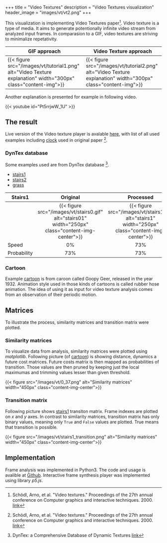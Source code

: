 +++
title = "Video Textures"
description = "Video Textures visualization"
header_image = "images/vt/vt2.png"
+++

<!--more-->

This visualization is implementing Video Textures paper[^1]. Video texture is a type of media. It aims to generate potentionally infinite video stream from analyzed input frames. In comparasion to a GIF, video textures are striving to minimalize repetativity.


|  GIF approach | Video Texture approach  |
|---|---|
| {{< figure src="/images/vt/tutorial1.png" alt="Video Texture explanation" width="300px" class="content-img">}} | {{< figure src="/images/vt/tutorial2.png" alt="Video Texture explanation" width="300px" class="content-img">}} |

Another explanation is presented for example in following video.

{{< youtube id="Pt5rrjwW_1U" >}}


## The result

Live version of the Video texture player is avalable [here](https://vt-player.netlify.app), with list of all used examples including [clock](https://vt-player.netlify.app/clock.html) used in original paper [^1].


### DynTex database

Some examples used are from DynTex database [^2].
- [stairs1](https://vt-player.netlify.app/stairs1.html)
- [stairs2](https://vt-player.netlify.app/stairs2.html)
- [grass](https://vt-player.netlify.app/grass.html)

|Stairs1|                                              Original                                              |                                             Processed                                             |
|-----------|:--------------------------------------------------------------------------------------------------:|:-------------------------------------------------------------------------------------------------:|
|             | {{< figure src="/images/vt/stairs0.gif" alt="stairs01" width="250px" class="content-img-center">}} | {{< figure src="/images/vt/stairs1.gif" alt="stairs1" width="250px" class="content-img-center">}} |
| Speed       |0%|73%|
| Probability |73%|73%|

[^2]: DynTex: a Comprehensive Database of Dynamic Textures [link](http://projects.cwi.nl/dyntex/)


### Cartoon

Example [cartoon](https://vt-player.netlify.app/cartoon.html) is from caroon called Goopy Geer, released in the year 1932. Animation style used in those kinds of cartoons is called rubber hose animation. The idea of using it as input for video texture analysis comes from an observation of their periodic motion.


## Matrices

To illustrate the process, similarity matrices and transition matrix were plotted.

### Similarity matrices

To visualize data from analysis, similarity matrices were plotted using *matplotlib*. Following picture (of [cartoon](https://vt-player.netlify.app/cartoon.html)) is showing distance, dynamics a future cost matrices. Future costs matrix is then mapped as probabilities of transition. Those values are then pruned by keeping just the local maximumas and trimming values lesser than given threshold.

{{< figure src="/images/vt/0_37.png" alt="Similarity matrices" width="450px" class="content-img-center">}}

### Transition matrix

Following picture shows [stairs1](https://vt-player.netlify.app/stairs1.html) transiton matrix. Frame indexes are plotted on $x$ and $y$ axes. In contrast to similarity matrices, transition matrix has only binary values, meaning only `True` and `False` values are plotted. True means that transition is possible.

{{< figure src="/images/vt/stairs1_transition.png" alt="Similarity matrices" width="450px" class="content-img-center">}}




## Implementation

Frame analysis was implemented in Python3. The code and usage is avalible at [Github](https://github.com/hoskra/vt). Interactive frame synthesis player was implemented using library *p5.js*.











[^1]: Schödl, Arno, et al. "Video textures." Proceedings of the 27th annual conference on Computer graphics and interactive techniques. 2000. [link](https://www.cc.gatech.edu/gvu/perception/projects/videotexture/SIGGRAPH2000/index.html)